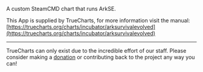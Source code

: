 A custom SteamCMD chart that runs ArkSE.

This App is supplied by TrueCharts, for more information visit the manual: [https://truecharts.org/charts/incubator/arksurvivalevolved](https://truecharts.org/charts/incubator/arksurvivalevolved)

---

TrueCharts can only exist due to the incredible effort of our staff.
Please consider making a [donation](https://truecharts.org/sponsor) or contributing back to the project any way you can!
